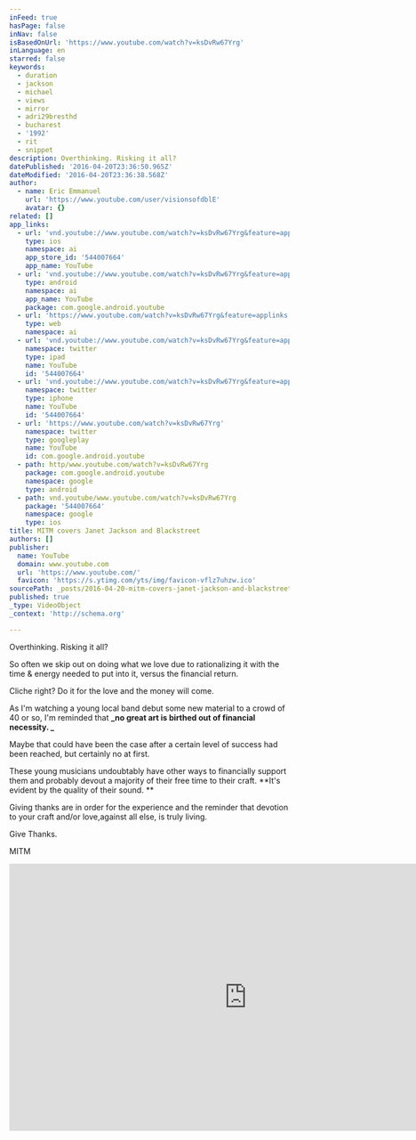 ```yaml
---
inFeed: true
hasPage: false
inNav: false
isBasedOnUrl: 'https://www.youtube.com/watch?v=ksDvRw67Yrg'
inLanguage: en
starred: false
keywords:
  - duration
  - jackson
  - michael
  - views
  - mirror
  - adri29bresthd
  - bucharest
  - '1992'
  - rit
  - snippet
description: Overthinking. Risking it all?
datePublished: '2016-04-20T23:36:50.965Z'
dateModified: '2016-04-20T23:36:38.568Z'
author:
  - name: Eric Emmanuel
    url: 'https://www.youtube.com/user/visionsofdblE'
    avatar: {}
related: []
app_links:
  - url: 'vnd.youtube://www.youtube.com/watch?v=ksDvRw67Yrg&feature=applinks'
    type: ios
    namespace: ai
    app_store_id: '544007664'
    app_name: YouTube
  - url: 'vnd.youtube://www.youtube.com/watch?v=ksDvRw67Yrg&feature=applinks'
    type: android
    namespace: ai
    app_name: YouTube
    package: com.google.android.youtube
  - url: 'https://www.youtube.com/watch?v=ksDvRw67Yrg&feature=applinks'
    type: web
    namespace: ai
  - url: 'vnd.youtube://www.youtube.com/watch?v=ksDvRw67Yrg&feature=applinks'
    namespace: twitter
    type: ipad
    name: YouTube
    id: '544007664'
  - url: 'vnd.youtube://www.youtube.com/watch?v=ksDvRw67Yrg&feature=applinks'
    namespace: twitter
    type: iphone
    name: YouTube
    id: '544007664'
  - url: 'https://www.youtube.com/watch?v=ksDvRw67Yrg'
    namespace: twitter
    type: googleplay
    name: YouTube
    id: com.google.android.youtube
  - path: http/www.youtube.com/watch?v=ksDvRw67Yrg
    package: com.google.android.youtube
    namespace: google
    type: android
  - path: vnd.youtube/www.youtube.com/watch?v=ksDvRw67Yrg
    package: '544007664'
    namespace: google
    type: ios
title: MITM covers Janet Jackson and Blackstreet
authors: []
publisher:
  name: YouTube
  domain: www.youtube.com
  url: 'https://www.youtube.com/'
  favicon: 'https://s.ytimg.com/yts/img/favicon-vflz7uhzw.ico'
sourcePath: _posts/2016-04-20-mitm-covers-janet-jackson-and-blackstreet.md
published: true
_type: VideoObject
_context: 'http://schema.org'

---
```

Overthinking. Risking it all?

So often we skip out on doing what we love due to rationalizing it with the time & energy needed to put into it, versus the financial return. 

Cliche right? Do it for the love and the money will come.

As I'm watching a young local band debut some new material to a crowd of 40 or so, I'm reminded that **_no great art is birthed out of financial necessity. _**

Maybe that could have been the case after a certain level of success had been reached, but certainly no at first.

These young musicians undoubtably have other ways to financially support them and probably devout a majority of their free time to their craft. **It's evident by the quality of their sound. **

Giving thanks are in order for the experience and the reminder that devotion to your craft and/or love,against all else, is truly living. 

Give Thanks.

MITM

<iframe src="https://cdn.embedly.com/widgets/media.html?src=https%3A%2F%2Fwww.youtube.com%2Fembed%2FksDvRw67Yrg%3Ffeature%3Doembed&amp;url=https%3A%2F%2Fwww.youtube.com%2Fwatch%3Fv%3DksDvRw67Yrg&amp;image=https%3A%2F%2Fi.ytimg.com%2Fvi%2FksDvRw67Yrg%2Fhqdefault.jpg&amp;key=b7d04c9b404c499eba89ee7072e1c4f7&amp;type=text%2Fhtml&amp;schema=youtube" width="854" height="480" scrolling="no" frameborder="0" allowfullscreen="" style=""></iframe>